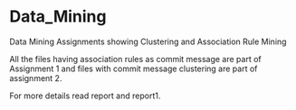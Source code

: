 Data_Mining
===========

Data Mining Assignments showing Clustering and Association Rule Mining

All the files having association rules as commit message are part of Assignment 1 and files with commit message clustering are part of assignment 2.

For more details read report and report1.
